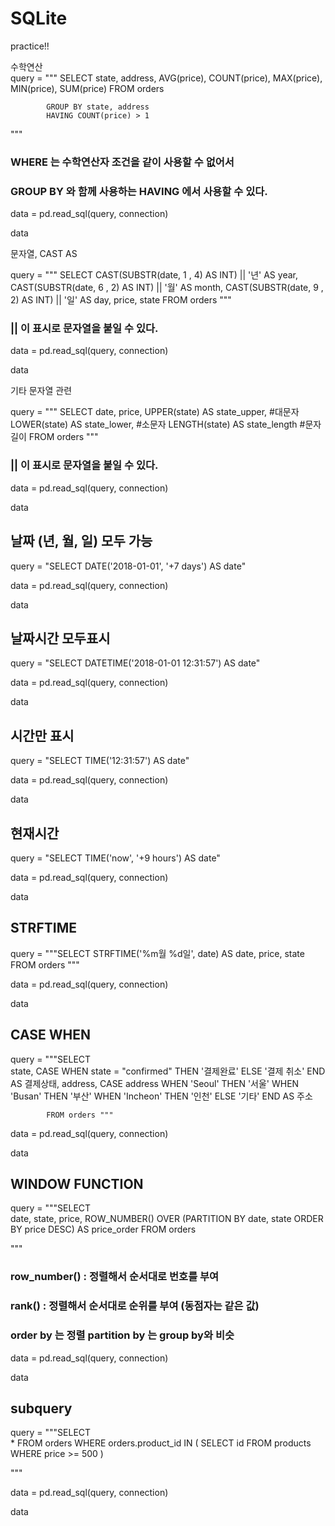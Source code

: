 # SQLite
practice!!

수학연산  
query = """
            SELECT 
                state,
                address,
                AVG(price),
                COUNT(price),
                MAX(price),
                MIN(price),
                SUM(price)
            FROM orders
            
            GROUP BY state, address
            HAVING COUNT(price) > 1

"""
### WHERE 는 수학연산자 조건을 같이 사용할 수 없어서
### GROUP BY 와 함께 사용하는 HAVING 에서 사용할 수 있다.
data = pd.read_sql(query, connection)

data

문자열, CAST AS  

query = """
            SELECT 
            CAST(SUBSTR(date, 1 , 4) AS INT)  || '년' AS year,
            CAST(SUBSTR(date, 6 , 2) AS INT)  || '월' AS month,
            CAST(SUBSTR(date, 9 , 2) AS INT)  || '일' AS day,
            price, 
            state
                    FROM orders
    """
### || 이 표시로 문자열을 붙일 수 있다.
data = pd.read_sql(query, connection)

data

기타 문자열 관련

query = """
            SELECT 
            date,
            price, 
            UPPER(state) AS state_upper, #대문자
            LOWER(state) AS state_lower, #소문자
            LENGTH(state) AS state_length #문자길이
                    FROM orders
    """
### || 이 표시로 문자열을 붙일 수 있다.
data = pd.read_sql(query, connection)

data

## 날짜 (년, 월, 일) 모두 가능
query = "SELECT DATE('2018-01-01', '+7 days') AS date" 

data = pd.read_sql(query, connection)

data


## 날짜시간 모두표시  
query = "SELECT DATETIME('2018-01-01 12:31:57') AS date" 

data = pd.read_sql(query, connection)

data

## 시간만 표시  
query = "SELECT TIME('12:31:57') AS date" 

data = pd.read_sql(query, connection)

data

## 현재시간
query = "SELECT TIME('now', '+9 hours') AS date" 

data = pd.read_sql(query, connection)

data
## STRFTIME
query = """SELECT 
                STRFTIME('%m월 %d일', date) AS date, 
                price, 
                state 
            FROM orders """

data = pd.read_sql(query, connection)

data


## CASE WHEN
query = """SELECT   
                state,
                CASE WHEN state = "confirmed" THEN '결제완료'
                    ELSE '결제 취소'
                END AS 결제상태,
                address,
                CASE address
                    WHEN 'Seoul' THEN '서울'
                    WHEN 'Busan' THEN '부산'
                    WHEN 'Incheon' THEN '인천'
                    ELSE '기타'
                END AS 주소

            FROM orders """

data = pd.read_sql(query, connection)

data

## WINDOW FUNCTION


query = """SELECT   
                date,
                state,
                price,
                ROW_NUMBER() OVER (PARTITION BY date, state ORDER BY price DESC) AS price_order
            FROM orders 
            
            
"""
### row_number() : 정렬해서 순서대로 번호를 부여 
### rank() : 정렬해서 순서대로 순위를 부여 (동점자는 같은 값)
### order by 는 정렬 partition by 는 group by와 비슷
data = pd.read_sql(query, connection)

data

## subquery

query = """SELECT   
             *
          FROM orders 
           WHERE orders.product_id IN (
                                       SELECT 
                                           id
                                        FROM products
                                        WHERE price >= 500
                                        )           
          
"""

data = pd.read_sql(query, connection)

data
